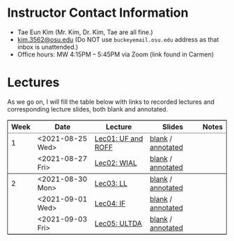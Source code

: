 # Instructor Contact Information

-   Tae Eun Kim (Mr. Kim, Dr. Kim, Tae are all fine.)
-   [kim.3562@osu.edu](mailto:kim.3562@osu.edu) (Do NOT use `buckeyemail.osu.edu` address as that inbox is unattended.)
-   Office hours: MW 4:15PM &#x2013; 5:45PM via Zoom (link found in Carmen)


# Lectures

As we go on, I will fill the table below with links to recorded lectures and corresponding lecture slides, both blank and annotated.

<table border="2" cellspacing="0" cellpadding="6" rules="groups" frame="hsides">


<colgroup>
<col  class="org-right" />

<col  class="org-left" />

<col  class="org-left" />

<col  class="org-left" />

<col  class="org-left" />
</colgroup>
<thead>
<tr>
<th scope="col" class="org-right">Week</th>
<th scope="col" class="org-left">Date</th>
<th scope="col" class="org-left">Lecture</th>
<th scope="col" class="org-left">Slides</th>
<th scope="col" class="org-left">Notes</th>
</tr>
</thead>

<tbody>
<tr>
<td class="org-right">1</td>
<td class="org-left"><span class="timestamp-wrapper"><span class="timestamp">&lt;2021-08-25 Wed&gt;</span></span></td>
<td class="org-left"><a href="https://youtu.be/PlyUUcq_6sI">Lec01: UF and ROFF</a></td>
<td class="org-left"><a href="lec01-UF-and-ROFF.pdf">blank</a> / <a href="lec01-UF-and-ROFF.notes.pdf">annotated</a></td>
<td class="org-left">&#xa0;</td>
</tr>


<tr>
<td class="org-right">&#xa0;</td>
<td class="org-left"><span class="timestamp-wrapper"><span class="timestamp">&lt;2021-08-27 Fri&gt;</span></span></td>
<td class="org-left"><a href="https://youtu.be/cjulyIl8b50">Lec02: WIAL</a></td>
<td class="org-left"><a href="lec02-WIAL.pdf">blank</a> / <a href="lec02-WIAL.notes.pdf">annotated</a></td>
<td class="org-left">&#xa0;</td>
</tr>
</tbody>

<tbody>
<tr>
<td class="org-right">2</td>
<td class="org-left"><span class="timestamp-wrapper"><span class="timestamp">&lt;2021-08-30 Mon&gt;</span></span></td>
<td class="org-left"><a href="https://youtu.be/4gp-tZJDOFg">Lec03: LL</a></td>
<td class="org-left"><a href="lec03-LL.pdf">blank</a> / <a href="lec03-LL.notes.pdf">annotated</a></td>
<td class="org-left">&#xa0;</td>
</tr>


<tr>
<td class="org-right">&#xa0;</td>
<td class="org-left"><span class="timestamp-wrapper"><span class="timestamp">&lt;2021-09-01 Wed&gt;</span></span></td>
<td class="org-left"><a href="https://youtu.be/GjeQIW6jmw0">Lec04: IF</a></td>
<td class="org-left"><a href="lec04-IF.pdf">blank</a> / <a href="lec04-IF.notes.pdf">annotated</a></td>
<td class="org-left">&#xa0;</td>
</tr>


<tr>
<td class="org-right">&#xa0;</td>
<td class="org-left"><span class="timestamp-wrapper"><span class="timestamp">&lt;2021-09-03 Fri&gt;</span></span></td>
<td class="org-left"><a href="https://youtu.be/LefVE1I1JUY">Lec05: ULTDA</a></td>
<td class="org-left"><a href="lec05-ULTDA.pdf">blank</a> / <a href="lec05-ULTDA.notes.pdf">annotated</a></td>
<td class="org-left">&#xa0;</td>
</tr>
</tbody>
</table>
